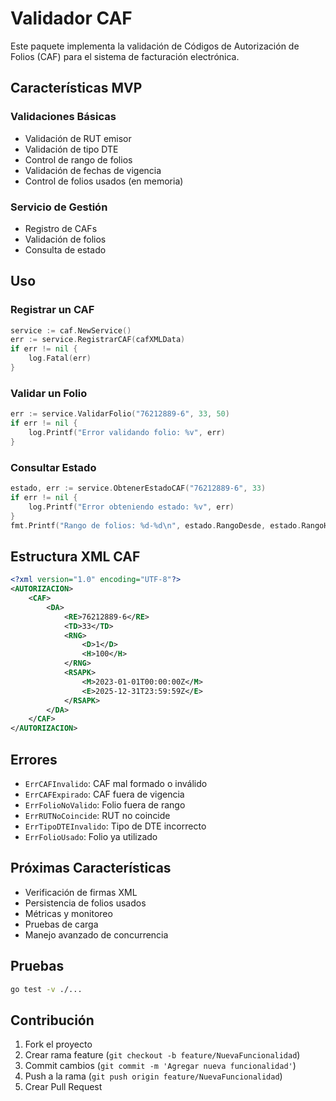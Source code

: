 # Validador CAF

Este paquete implementa la validación de Códigos de Autorización de Folios (CAF) para el sistema de facturación electrónica.

## Características MVP

### Validaciones Básicas
- Validación de RUT emisor
- Validación de tipo DTE
- Control de rango de folios
- Validación de fechas de vigencia
- Control de folios usados (en memoria)

### Servicio de Gestión
- Registro de CAFs
- Validación de folios
- Consulta de estado

## Uso

### Registrar un CAF
```go
service := caf.NewService()
err := service.RegistrarCAF(cafXMLData)
if err != nil {
    log.Fatal(err)
}
```

### Validar un Folio
```go
err := service.ValidarFolio("76212889-6", 33, 50)
if err != nil {
    log.Printf("Error validando folio: %v", err)
}
```

### Consultar Estado
```go
estado, err := service.ObtenerEstadoCAF("76212889-6", 33)
if err != nil {
    log.Printf("Error obteniendo estado: %v", err)
}
fmt.Printf("Rango de folios: %d-%d\n", estado.RangoDesde, estado.RangoHasta)
```

## Estructura XML CAF
```xml
<?xml version="1.0" encoding="UTF-8"?>
<AUTORIZACION>
    <CAF>
        <DA>
            <RE>76212889-6</RE>
            <TD>33</TD>
            <RNG>
                <D>1</D>
                <H>100</H>
            </RNG>
            <RSAPK>
                <M>2023-01-01T00:00:00Z</M>
                <E>2025-12-31T23:59:59Z</E>
            </RSAPK>
        </DA>
    </CAF>
</AUTORIZACION>
```

## Errores
- `ErrCAFInvalido`: CAF mal formado o inválido
- `ErrCAFExpirado`: CAF fuera de vigencia
- `ErrFolioNoValido`: Folio fuera de rango
- `ErrRUTNoCoincide`: RUT no coincide
- `ErrTipoDTEInvalido`: Tipo de DTE incorrecto
- `ErrFolioUsado`: Folio ya utilizado

## Próximas Características
- Verificación de firmas XML
- Persistencia de folios usados
- Métricas y monitoreo
- Pruebas de carga
- Manejo avanzado de concurrencia

## Pruebas
```bash
go test -v ./...
```

## Contribución
1. Fork el proyecto
2. Crear rama feature (`git checkout -b feature/NuevaFuncionalidad`)
3. Commit cambios (`git commit -m 'Agregar nueva funcionalidad'`)
4. Push a la rama (`git push origin feature/NuevaFuncionalidad`)
5. Crear Pull Request 